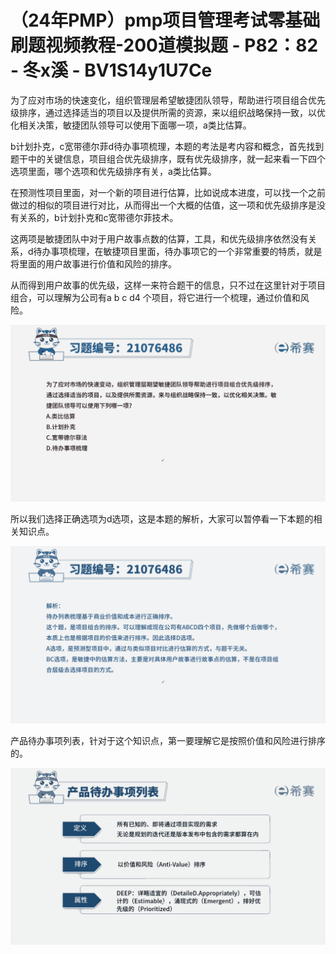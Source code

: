 # （24年PMP）pmp项目管理考试零基础刷题视频教程-200道模拟题 - P82：82 - 冬x溪 - BV1S14y1U7Ce

为了应对市场的快速变化，组织管理层希望敏捷团队领导，帮助进行项目组合优先级排序，通过选择适当的项目以及提供所需的资源，来以组织战略保持一致，以优化相关决策，敏捷团队领导可以使用下面哪一项，a类比估算。

b计划扑克，c宽带德尔菲d待办事项梳理，本题的考法是考内容和概念，首先找到题干中的关键信息，项目组合优先级排序，既有优先级排序，就一起来看一下四个选项里面，哪个选项和优先级排序有关，a类比估算。

在预测性项目里面，对一个新的项目进行估算，比如说成本进度，可以找一个之前做过的相似的项目进行对比，从而得出一个大概的估值，这一项和优先级排序是没有关系的，b计划扑克和c宽带德尔菲技术。

这两项是敏捷团队中对于用户故事点数的估算，工具，和优先级排序依然没有关系，d待办事项梳理，在敏捷项目里面，待办事项它的一个非常重要的特质，就是将里面的用户故事进行价值和风险的排序。

从而得到用户故事的优先级，这样一来符合题干的信息，只不过在这里针对于项目组合，可以理解为公司有a b c d4 个项目，将它进行一个梳理，通过价值和风险。



![](img/bb615354b6f3940cd7a7d6d1462ab563_1.png)

所以我们选择正确选项为d选项，这是本题的解析，大家可以暂停看一下本题的相关知识点。

![](img/bb615354b6f3940cd7a7d6d1462ab563_3.png)

产品待办事项列表，针对于这个知识点，第一要理解它是按照价值和风险进行排序的。

![](img/bb615354b6f3940cd7a7d6d1462ab563_5.png)